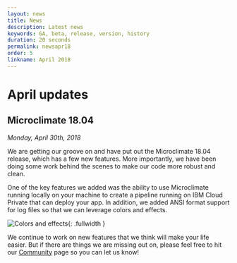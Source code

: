```yaml
---
layout: news
title: News
description: Latest news
keywords: GA, beta, release, version, history
duration: 20 seconds
permalink: newsapr18
order: 5
linkname: April 2018
---
```



# April updates

## Microclimate 18.04

*Monday, April 30th, 2018*

We are getting our groove on and have put out the Microclimate 18.04 release, which has a few new features. More importantly, we have been doing some work behind the scenes to make our code more robust and clean.

One of the key features we added was the ability to use Microclimate running locally on your machine to create a pipeline running on IBM Cloud Private that can deploy your app. In addition, we added ANSI format support for log files so that we can leverage colors and effects.

![Colors and effects](dist/images/colorsandeffects.png){: .fullwidth }

We continue to work on new features that we think will make your life easier. But if there are things we are missing out on, please feel free to hit our [Community](./community) page so you can let us know!
